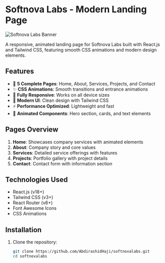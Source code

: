 # Softnova Labs - Modern Landing Page

![Softnova Labs Banner](https://images.unsplash.com/photo-1551288049-bebda4e38f71?ixlib=rb-1.2.1&auto=format&fit=crop&w=1200&q=80)

A responsive, animated landing page for Softnova Labs built with React.js and Tailwind CSS, featuring smooth CSS animations and modern design elements.

## Features

- 🚀 **5 Complete Pages**: Home, About, Services, Projects, and Contact
- ✨ **CSS Animations**: Smooth transitions and entrance animations
- 📱 **Fully Responsive**: Works on all device sizes
- 🎨 **Modern UI**: Clean design with Tailwind CSS
- ⚡ **Performance Optimized**: Lightweight and fast
- 🌈 **Animated Components**: Hero section, cards, and text elements

## Pages Overview

1. **Home**: Showcases company services with animated elements
2. **About**: Company story and core values
3. **Services**: Detailed service offerings with features
4. **Projects**: Portfolio gallery with project details
5. **Contact**: Contact form with information section

## Technologies Used

- React.js (v18+)
- Tailwind CSS (v3+)
- React Router (v6+)
- Font Awesome Icons
- CSS Animations

## Installation

1. Clone the repository:
   ```bash
   git clone https://github.com/AbdirashidHaji/softnovalabs.git
   cd softnovalabs
